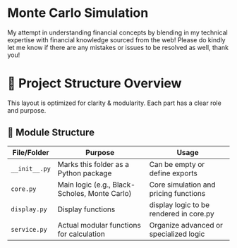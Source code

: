 # Monte Carlo Simulation
My attempt in understanding financial concepts by blending in my technical expertise with financial knowledge sourced from the web! Please do kindly let me know if there are any mistakes or issues to be resolved as well, thank you!

# 🧠 Project Structure Overview

This layout is optimized for clarity & modularity. Each part has a clear role and purpose.

## 📁 Module Structure

| File/Folder               | Purpose                                         | Usage                                      |
|---------------------------|-------------------------------------------------|--------------------------------------------|
| `__init__.py`             | Marks this folder as a Python package           | Can be empty or define exports             |
| `core.py`                 | Main logic (e.g., Black-Scholes, Monte Carlo)  | Core simulation and pricing functions      |
| `display.py`              | Display functions                              | display logic to be rendered in core.py    |
| `service.py`              | Actual modular functions for calculation       | Organize advanced or specialized logic     |